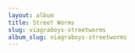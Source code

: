 ```yaml
---
layout: album
title: Street Worms
slug: viagraboys-streetworms
album_slug: viagraboys-streetworms
---
```

